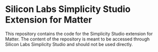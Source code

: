 # Silicon Labs Simplicity Studio Extension for Matter

This repository contains the code for the Simplicity Studio extension for Matter. The content of the repository is meant to be accessed through Silicon Labs Simplicity Studio and should not be used directly.